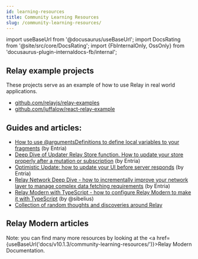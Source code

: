 ```yaml
---
id: learning-resources
title: Community Learning Resources
slug: /community-learning-resources/
---
```


import useBaseUrl from '@docusaurus/useBaseUrl';
import DocsRating from '@site/src/core/DocsRating';
import {FbInternalOnly, OssOnly} from 'docusaurus-plugin-internaldocs-fb/internal';

## Relay example projects

These projects serve as an example of how to use Relay in real world applications.

-   [github.com/relayjs/relay-examples](https://github.com/relayjs/relay-examples)
-   [github.com/juffalow/react-relay-example](https://github.com/juffalow/react-relay-example)

## Guides and articles:

-   [How to use @argumentsDefinitions to define local variables to your fragments](https://medium.com/entria/relay-modern-argumentdefinitions-d53769dbb95d) (by Entria)
-   [Deep Dive of Updater Relay Store function. How to update your store properly after a mutation or subscription](https://medium.com/entria/wrangling-the-client-store-with-the-relay-modern-updater-function-5c32149a71ac) (by Entria)
-   [Optimistic Update: how to update your UI before server responds](https://medium.com/entria/relay-modern-optimistic-update-a09ba22d83c9) (by Entria)
-   [Relay Network Deep Dive - how to incrementally improve your network layer to manage complex data fetching requirements](https://medium.com/entria/relay-modern-network-deep-dive-ec187629dfd3) (by Entria)
-   [Relay Modern with TypeScript - how to configure Relay Modern to make it with TypeScript](https://medium.com/@sibelius/relay-modern-migration-to-typescript-c26ab0ee749c) (by @sibelius)
-   [Collection of random thoughts and discoveries around Relay](https://mrtnzlml.com/docs/relay)

<OssOnly>

## Relay Modern articles

Note: you can find many more resources by looking at the <a href={useBaseUrl('docs/v10.1.3/community-learning-resources/')}>Relay Modern Documentation.</a>

</OssOnly>

<DocsRating />
